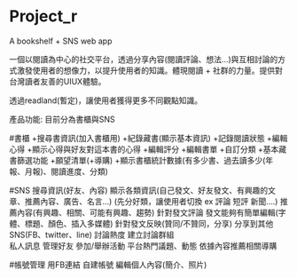 # Project_r
A bookshelf + SNS web app 

一個以閱讀為中心的社交平台，透過分享內容(閱讀評論、想法…)與互相討論的方式激發使用者的想像力，以提升使用者的知識。體現閱讀 + 社群的力量。提供對台灣讀者友善的UIUX體驗。

透過readland(暫定)，讓使用者獲得更多不同觀點知識。

產品功能: 
目前分為書櫃與SNS

#書櫃
+搜尋書資訊(加入書櫃用)
+紀錄藏書(顯示基本資訊)
+記錄閱讀狀態
+編輯心得
+顯示心得與好友對這本書的心得
+編輯評分
+編輯書單
+自訂分類
+基本藏書篩選功能
+願望清單(+導購)
+顯示書櫃統計數據(有多少書、過去讀多少(年報、月報)、閱讀進度、分類)

#SNS
搜尋資訊(好友、內容)
顯示各類資訊(自己發文、好友發文、有興趣的文章、推薦內容、廣告、名言…) (先分好類，讓使用者切換 ex 評論 短評 新聞….)
推薦內容(有興趣、相關、可能有興趣、趨勢)
針對發文評論
發文能夠有簡單編輯(字體、標題、顏色、插入多媒體)
針對發文反映(贊同/不贊同，分享)
分享到其他SNS(FB、twitter、line)
討論熱度
建立討論群組	
私人訊息
管理好友
參加/舉辦活動
平台熱門議題、動態
依據內容推薦相關導購

#帳號管理
用FB連結
自建帳號
編輯個人內容(簡介、照片)
